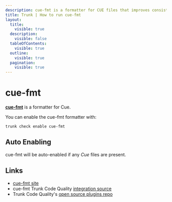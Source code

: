 ```yaml
---
description: cue-fmt is a formatter for CUE files that improves consistency and readability. Learn how to install, configure, and run cue-fmt.
title: Trunk | How to run cue-fmt
layout:
  title:
    visible: true
  description:
    visible: false
  tableOfContents:
    visible: true
  outline:
    visible: true
  pagination:
    visible: true
---
```


# cue-fmt

[**cue-fmt**](https://cuelang.org) is a formatter for Cue.

You can enable the cue-fmt formatter with:

```shell
trunk check enable cue-fmt
```

## Auto Enabling

cue-fmt will be auto-enabled if any *Cue* files are present.





## Links

- [cue-fmt site](https://cuelang.org)
- cue-fmt Trunk Code Quality [integration source](https://github.com/trunk-io/plugins/tree/main/linters/cue-fmt)
- Trunk Code Quality's [open source plugins repo](https://github.com/trunk-io/plugins/tree/main)
